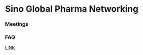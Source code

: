 # Sino Global Pharma Networking

### Meetings

### FAQ


[LINK](Prevalence_of_rare_diseases_by_alphabetical_list.pdf)

